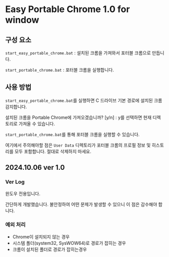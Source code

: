 # Easy Portable Chrome 1.0 for window

## 구성 요소

`start_easy_portable_chrome.bat` : 설치된 크롬을 가져와서 포터블 크롬으로 만듭니다.

`start_portable_chrome.bat` : 포터블 크롬을 실행합니다.

## 사용 방법

`start_easy_portable_chrome.bat`를 실행하면 C 드라이브 기본 경로에 설치된 크롬 감지합니다.

설치된 크롬을 Portable Chrome에 가져오겠습니까? [y/n] : y를 선택하면 현재 디렉토리로 가져올 수 있습니다.

`start_portable_chrome.bat`를 통해 포터블 크롬을 실행할 수 있습니다.

여기에서 주의해야할 점은 `User Data` 디렉토리가 포터블 크롬의 프로필 정보 및 히스토리를 모두 포함합니다. 절대로 삭제하지 마세요.

## 2024.10.06 ver 1.0

### Ver Log

윈도우 전용입니다.

간단하게 개발했습니다. 불안정하여 어떤 문제가 발생할 수 있으니 이 점은 감수해야 합니다.

### 예외 처리

- Chrome이 설치되지 않는 경우
- 시스템 폴더(system32, SysWOW64)로 경로가 잡히는 경우
- 크롬이 설치된 폴더로 경로가 잡히는경우
